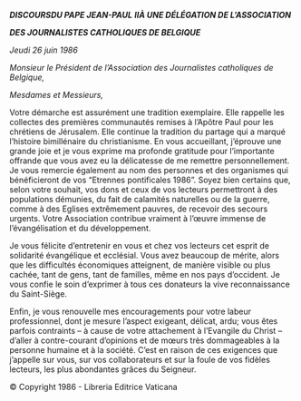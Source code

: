 ***DISCOURS******DU PAPE JEAN-PAUL*** ***II******À UNE DÉLÉGATION DE L’ASSOCIATION***

***DES JOURNALISTES CATHOLIQUES DE BELGIQUE***

*Jeudi* *26 juin 1986*

*Monsieur le Président de l’Association des Journalistes catholiques de Belgique,*

*Mesdames et Messieurs,*

Votre démarche est assurément une tradition exemplaire. Elle rappelle les collectes des premières communautés remises à l’Apôtre Paul pour les chrétiens de Jérusalem. Elle continue la tradition du partage qui a marqué l’histoire bimillénaire du christianisme. En vous accueillant, j’éprouve une grande joie et je vous exprime ma profonde gratitude pour l’importante offrande que vous avez eu la délicatesse de me remettre personnellement. Je vous remercie également au nom des personnes et des organismes qui bénéficieront de vos “Etrennes pontificales 1986”. Soyez bien certains que, selon votre souhait, vos dons et ceux de vos lecteurs permettront à des populations démunies, du fait de calamités naturelles ou de la guerre, comme à des Eglises extrêmement pauvres, de recevoir des secours urgents. Votre Association contribue vraiment à l’œuvre immense de l’évangélisation et du développement.

Je vous félicite d’entretenir en vous et chez vos lecteurs cet esprit de solidarité évangélique et ecclésial. Vous avez beaucoup de mérite, alors que les difficultés économiques atteignent, de manière visible ou plus cachée, tant de gens, tant de familles, même en nos pays d’occident. Je vous confie le soin d’exprimer à tous ces donateurs la vive reconnaissance du Saint-Siège.

Enfin, je vous renouvelle mes encouragements pour votre labeur professionnel, dont je mesure l’aspect exigeant, délicat, ardu; vous êtes parfois contraints – à cause de votre attachement à l’Evangile du Christ – d’aller à contre-courant d’opinions et de mœurs très dommageables à la personne humaine et à la société. C’est en raison de ces exigences que j’appelle sur vous, sur vos collaborateurs et sur la foule de vos fidèles lecteurs, les plus abondantes grâces du Seigneur.

© Copyright 1986 - Libreria Editrice Vaticana